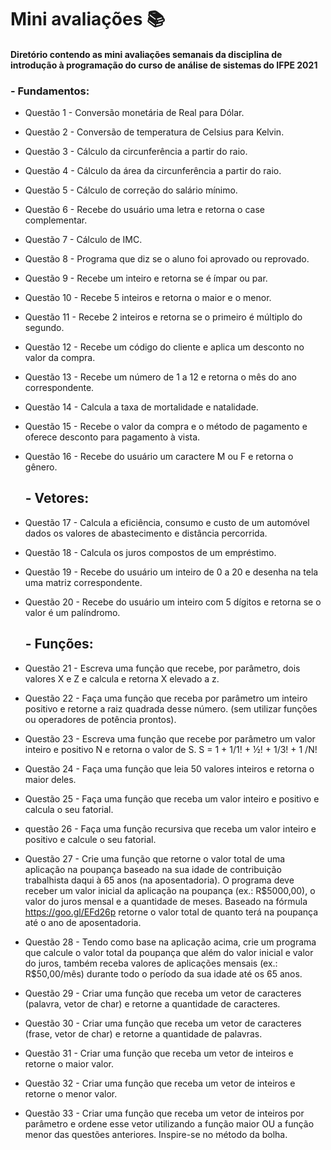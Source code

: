 # Mini avaliações :books:

#### Diretório contendo as mini avaliações semanais da disciplina de introdução à programação do curso de análise de sistemas do IFPE 2021

###  - Fundamentos:

- Questão 1 - Conversão monetária de Real para Dólar.

- Questão 2 - Conversão de temperatura de Celsius para Kelvin.

- Questão 3 - Cálculo da circunferência a partir do raio. 

- Questão 4 - Cálculo da área da circunferência a partir do raio.

- Questão 5 - Cálculo de correção do salário mínimo. 

- Questão 6 - Recebe do usuário uma letra e retorna o case complementar.

- Questão 7 - Cálculo de IMC.

- Questão 8 - Programa que diz se o aluno foi aprovado ou reprovado.

- Questão 9 - Recebe um inteiro e retorna se é ímpar ou par.

- Questão 10 - Recebe 5 inteiros e retorna o maior e o menor.

- Questão 11 - Recebe 2 inteiros e retorna se o primeiro é múltiplo do segundo.

- Questão 12 - Recebe um código do cliente e aplica um desconto no valor da compra.

- Questão 13 - Recebe um número de 1 a 12 e retorna o mês do ano correspondente.

- Questão 14 - Calcula a taxa de mortalidade e natalidade.

- Questão 15 - Recebe o valor da compra e o método de pagamento e oferece desconto para pagamento à vista. 

- Questão 16 - Recebe do usuário um caractere M ou F e retorna  o gênero.

  ## - Vetores:

- Questão 17 - Calcula a eficiência, consumo e custo de um automóvel dados os valores de abastecimento e distância percorrida.

- Questão 18 - Calcula os juros compostos de um empréstimo. 

- Questão 19 - Recebe do usuário um inteiro de 0 a 20 e desenha na tela uma matriz correspondente.

- Questão 20 - Recebe do usuário um inteiro com 5 dígitos e retorna se o valor é um palíndromo. 

  ## - Funções: 

- Questão 21 - Escreva uma função que recebe, por parâmetro, dois valores X e Z e calcula e retorna X elevado a z.

- Questão 22 - Faça uma função que receba por parâmetro um inteiro positivo e retorne a raiz quadrada desse número. (sem utilizar funções ou operadores de potência prontos). 

- Questão 23 - Escreva uma função que recebe por parâmetro um valor inteiro e positivo N e retorna o valor de S. S = 1 + 1/1! + ½! + 1/3! + 1 /N!

- Questão 24 - Faça uma função que leia 50 valores inteiros e retorna o maior deles.

- Questão 25 - Faça uma função que receba um valor inteiro e positivo e calcula o seu fatorial.

- questão 26 - Faça uma função recursiva que receba um valor inteiro e positivo e calcule o seu fatorial.

- Questão 27 - Crie uma função que retorne o valor total de uma aplicação na poupança baseado na sua idade de contribuição trabalhista daqui à 65 anos (na aposentadoria). O programa deve receber um valor inicial da aplicação na poupança (ex.: R$5000,00), o valor do juros mensal e a quantidade de meses. Baseado na fórmula https://goo.gl/EFd26p retorne o valor total de quanto terá na poupança até o ano de aposentadoria.

- Questão 28 - Tendo como base na aplicação acima, crie um programa que calcule o valor total da poupança que além do valor inicial e valor do juros, também receba valores de aplicações mensais (ex.: R$50,00/mês) durante todo o período da sua idade até os 65 anos.

- Questão 29 - Criar uma função que receba um vetor de caracteres (palavra, vetor de char) e retorne a quantidade de caracteres.

- Questão 30 - Criar uma função que receba um vetor de caracteres (frase, vetor de char) e retorne a quantidade de palavras.

- Questão 31 - Criar uma função que receba um vetor de inteiros e retorne o maior valor.

- Questão 32 - Criar uma função que receba um vetor de inteiros e retorne o menor valor.

- Questão 33  -  Criar uma função que receba um vetor de inteiros por parâmetro e ordene esse vetor utilizando a função maior OU a função menor das questões anteriores. Inspire-se no método da bolha.

